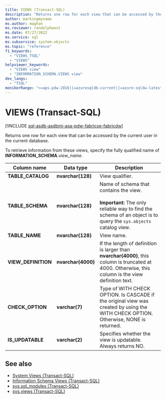 ```yaml
---
title: VIEWS (Transact-SQL)
description: "Returns one row for each view that can be accessed by the current user in the current database."
author: markingmyname
ms.author: maghan
ms.reviewer: randolphwest
ms.date: 07/27/2022
ms.service: sql
ms.subservice: system-objects
ms.topic: "reference"
f1_keywords:
  - "VIEWS_TSQL"
  - "VIEWS"
helpviewer_keywords:
  - "VIEWS view"
  - "INFORMATION_SCHEMA.VIEWS view"
dev_langs:
  - "TSQL"
monikerRange: ">=aps-pdw-2016||=azuresqldb-current||=azure-sqldw-latest||>=sql-server-2016||>=sql-server-linux-2017||=azuresqldb-mi-current||=fabric"
---
```

# VIEWS (Transact-SQL)

[!INCLUDE [sql-asdb-asdbmi-asa-pdw-fabricse-fabricdw](../../includes/applies-to-version/sql-asdb-asdbmi-asa-pdw-fabricse-fabricdw.md)]

Returns one row for each view that can be accessed by the current user in the current database.

To retrieve information from these views, specify the fully qualified name of **INFORMATION_SCHEMA**.*view_name*.

|Column name|Data type|Description|
|-----------------|---------------|-----------------|
|**TABLE_CATALOG**|**nvarchar(128)**|View qualifier.|
|**TABLE_SCHEMA**|**nvarchar(128)**|Name of schema that contains the view.<br /><br />**Important:** The only reliable way to find the schema of an object is to query the `sys.objects` catalog view.|
|**TABLE_NAME**|**nvarchar(128)**|View name.|
|**VIEW_DEFINITION**|**nvarchar(4000)**|If the length of definition is larger than **nvarchar(4000)**, this column is truncated at 4000. Otherwise, this column is the view definition text.|
|**CHECK_OPTION**|**varchar(7)**|Type of WITH CHECK OPTION. Is CASCADE if the original view was created by using the WITH CHECK OPTION. Otherwise, NONE is returned.|
|**IS_UPDATABLE**|**varchar(2)**|Specifies whether the view is updatable. Always returns NO.|

## See also

- [System Views &#40;Transact-SQL&#41;](../../t-sql/language-reference.md)
- [Information Schema Views &#40;Transact-SQL&#41;](~/relational-databases/system-information-schema-views/system-information-schema-views-transact-sql.md)
- [sys.sql_modules &#40;Transact-SQL&#41;](../../relational-databases/system-catalog-views/sys-sql-modules-transact-sql.md)
- [sys.views &#40;Transact-SQL&#41;](../../relational-databases/system-catalog-views/sys-views-transact-sql.md)
